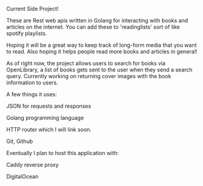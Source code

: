 Current Side Project!

These are Rest web apis written in Golang for interacting with books and articles on the internet.
You can add these to 'readinglists' sort of like spotify playlists.

Hoping it will be a great way to keep track of long-form media that you want to read.
Also hoping it helps people read more books and articles in general!

As of right now, the project allows users to search for books via OpenLibrary, a list of books gets sent to the user when they send a search query.
Currently working on returning cover images with the book information to users. 

A few things it uses:

JSON for requests and responses

Golang programming language

HTTP router which I will link soon.

Git, Github

Eventually I plan to host this application with:

Caddy reverse proxy

DigitalOcean 

